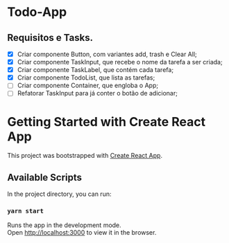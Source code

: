 # Todo-App

## Requisitos e Tasks.

- [X] Criar componente Button, com variantes add, trash e Clear All;
- [X] Criar componente TaskInput, que recebe o nome da tarefa a ser criada;
- [X] Criar componente TaskLabel, que contém cada tarefa;
- [X] Criar componente TodoList, que lista as tarefas;
- [ ] Criar componente Container, que engloba o App;
- [ ] Refatorar TaskInput para já conter o botão de adicionar;

# Getting Started with Create React App

This project was bootstrapped with [Create React App](https://github.com/facebook/create-react-app).

## Available Scripts

In the project directory, you can run:

### `yarn start`

Runs the app in the development mode.\
Open [http://localhost:3000](http://localhost:3000) to view it in the browser.

